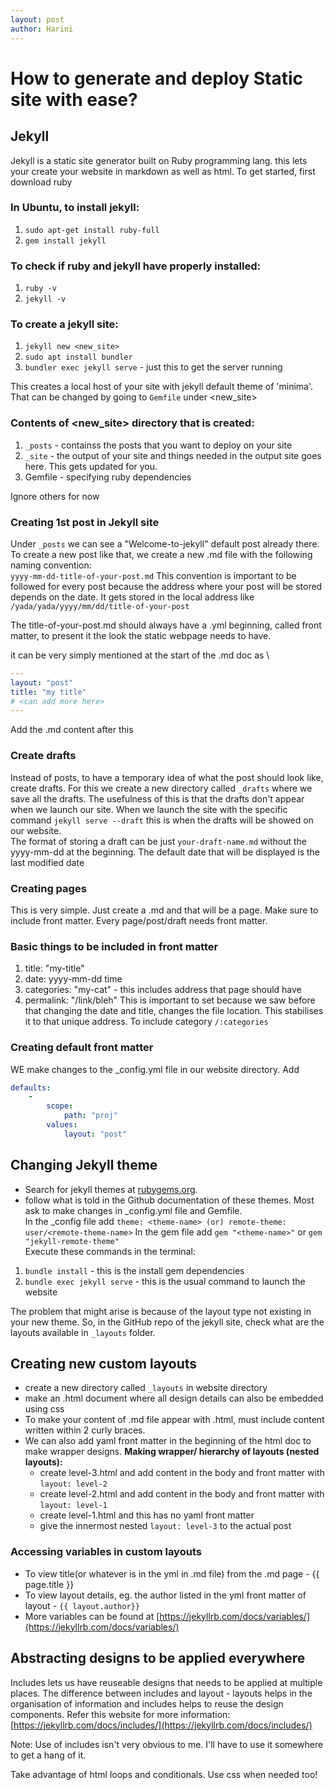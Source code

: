 ```yaml
---
layout: post
author: Harini
---
```


# How to generate and deploy Static site with ease?

## Jekyll

Jekyll is a static site generator built on Ruby programming lang. this lets your create your website in markdown as well as html. To get started, first download ruby

### In Ubuntu, to install jekyll:
1. `sudo apt-get install ruby-full` 
2. `gem install jekyll` 

### To check if ruby and jekyll have properly installed: 
1. `ruby -v`
2. `jekyll -v`

### To create a jekyll site:
1. `jekyll new <new_site>`
2. `sudo apt install bundler`
3. `bundler exec jekyll serve` - just this to get the server running 

This creates a local host of your site with jekyll default theme of 'minima'. That can be changed by going to `Gemfile` under <new_site>

### Contents of <new_site> directory that is created:
1. `_posts` - containss the posts that you want to deploy on your site
2. `_site` - the output of your site and things needed in the output site goes here. This gets updated for you.
3. Gemfile - specifying ruby dependencies

Ignore others for now

### Creating 1st post in Jekyll site
Under `_posts` we can see a "Welcome-to-jekyll" default post already there. To create a new post like that, we create a new .md file with the following naming convention:\
`yyyy-mm-dd-title-of-your-post.md` 
This convention is important to be followed for every post because the address where your post will be stored depends on the date. It gets stored in the local address like `/yada/yada/yyyy/mm/dd/title-of-your-post`

The title-of-your-post.md should always have a .yml beginning, called front matter, to present it the look the static webpage needs to have.

it can be very simply mentioned at the start of the .md doc as \
```yml
---
layout: "post" 
title: "my title"
# <can add more here>
---
```

Add the .md content after this

### Create drafts
Instead of posts, to have a temporary idea of what the post should look like, create drafts. For this we create a new directory called `_drafts` where we save all the drafts. The usefulness of this is that the drafts don't appear when we launch our site. When we launch the site with the specific command `jekyll serve --draft` this is when the drafts will be showed on our website. \
The format of storing a draft can be  just `your-draft-name.md` without the yyyy-mm-dd at the beginning. The default date that will be displayed is the last modified date

### Creating pages
This is very simple. Just create a <your-page>.md and that will be a page. Make sure to include front matter. Every page/post/draft needs front matter.

### Basic things to be included in front matter
1. title: "my-title"
2. date: yyyy-mm-dd time
3. categories: "my-cat" - this includes address that page should have
4. permalink: "/link/bleh" This is important to set because we saw before that changing the date and title, changes the file location. This stabilises it to that unique address. To include category `/:categories`


### Creating default front matter
WE make changes to the _config.yml file in our website directory. Add
```yml
defaults:
    - 
        scope:
            path: "proj"
        values:
            layout: "post"
```

## Changing Jekyll theme
- Search for jekyll themes at [rubygems.org](rubygems.org).
- follow what is told in the Github documentation of these themes. Most ask to make changes in _config.yml file and Gemfile.\
    In the _config file add `
  theme: <theme-name> (or)
  remote-theme: user/<remote-theme-name>
  `
    In the gem file add `gem "<theme-name>"` or `gem "jekyll-remote-theme"`\
Execute these commands in the terminal:
1. `bundle install` - this is the install gem dependencies
2. `bundle exec jekyll serve` - this is the usual command to launch the website

The problem that might arise is because of the layout type not existing in your new theme. So, in the GitHub repo of the jekyll site, check what are the layouts available in `_layouts` folder.

## Creating new custom layouts
- create a new directory called `_layouts` in website directory
- make an <your-layout>.html document where all design details can also be embedded using css
- To make your content of .md file appear with <your-layout>.html, must include 
  content written within 2 curly braces.
- We can also add yaml front matter in the beginning of the html doc to make wrapper designs.
    **Making wrapper/ hierarchy of layouts (nested layouts):**
    - create level-3.html and add content in the body and front matter with `layout: level-2` 
    - create level-2.html and add content in the body and front matter with `layout: level-1`
    - create level-1.html and this has no yaml front matter
    - give the innermost nested `layout: level-3` to the actual post

### Accessing variables in custom layouts
- To view title(or whatever is in the yml in .md file) from the .md page - {{ page.title }}
- To view layout details, eg. the author listed in the yml front matter of layout - `{{ layout.author}}`
- More variables can be found at [https://jekyllrb.com/docs/variables/](https://jekyllrb.com/docs/variables/) 

## Abstracting designs to be applied everywhere
Includes lets us have reuseable designs that needs to be applied at multiple places. The difference between includes and layout - layouts helps in the organisation of information and includes helps to reuse the design components. Refer this website for more information: [https://jekyllrb.com/docs/includes/](https://jekyllrb.com/docs/includes/)

Note: Use of includes isn't very obvious to me. I'll have to use it somewhere to get a hang of it.

Take advantage of html loops and conditionals. Use css when needed too!




